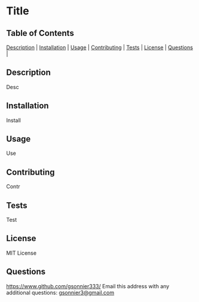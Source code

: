 # Title
  
  ## Table of Contents
  [Description](#description) |
  [Installation](#installation) |
  [Usage](#usage) |
  [Contributing](#contributing) |
  [Tests](#tests) |
  [License](#license) |
  [Questions](#questions) |
  
  ## Description
  Desc
  
  ## Installation
  Install
  
  ## Usage
  Use
  
  ## Contributing
  Contr
  
  ## Tests
  Test
  
  ## License
  MIT License
  
  ## Questions
  https://www.github.com/gsonnier333/
  Email this address with any additional questions: gsonnier3@gmail.com
